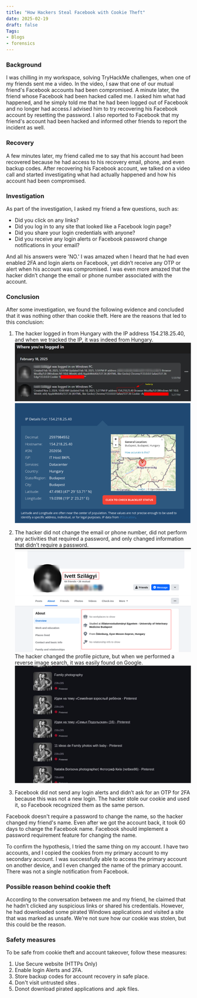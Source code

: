```yaml
---
title: "How Hackers Steal Facebook with Cookie Theft"
date: 2025-02-19
draft: false
Tags:
- Blogs
- forensics
---
```

### Background

I was chilling in my workspace, solving TryHackMe challenges, when one of my friends sent me a video. In the video, I saw that one of our mutual friend's Facebook accounts had been compromised. 
A minute later, the friend whose Facebook had been hacked called me. I asked him what had happened, and he simply told me that he had been logged out of Facebook and no longer had access.I advised him to try recovering his Facebook account by resetting the password. I also reported to Facebook that my friend's account had been hacked and informed other friends to report the incident as well.

### Recovery
A few minutes later, my friend called me to say that his account had been recovered because he had access to his recovery email, phone, and even backup codes. After recovering his Facebook account, we talked on a video call and started investigating what had actually happened and how his account had been compromised. 

### Investigation
As part of the investigation, I asked my friend a few questions, such as:

- Did you click on any links?
- Did you log in to any site that looked like a Facebook login page?
- Did you share your login credentials with anyone?
- Did you receive any login alerts or Facebook password change notifications in your email?

And all his answers were 'NO.' I was amazed when I heard that he had even enabled 2FA and login alerts on Facebook, yet didn’t receive any OTP or alert when his account was compromised. I was even more amazed that the hacker didn’t change the email or phone number associated with the account.

### Conclusion 
After some investigation, we found the following evidence and concluded that it was nothing other than cookie theft. Here are the reasons that led to this conclusion:

1. The hacker logged in from Hungary with the IP address 154.218.25.40, and when we tracked the IP, it was indeed from Hungary.
![alt text](image.png)
![alt text](image-1.png)
2. The hacker did not change the email or phone number, did not perform any activities that required a password, and only changed information that didn’t require a password.
![alt text](image-2.png)
The hacker changed the profile picture, but when we performed a reverse image search, it was easily found on Google.
![alt text](image-3.png)

3. Facebook did not send any login alerts and didn’t ask for an OTP for 2FA because this was not a new login. The hacker stole our cookie and used it, so Facebook recognized them as the same person.

Facebook doesn't require a password to change the name, so the hacker changed my friend's name. Even after we got the account back, it took 60 days to change the Facebook name. Facebook should implement a password requirement feature for changing the name.

To confirm the hypothesis, I tried the same thing on my account. I have two accounts, and I copied the cookies from my primary account to my secondary account. I was successfully able to access the primary account on another device, and I even changed the name of the primary account. There was not a single notification from Facebook.

### Possible reason behind cookie theft 

According to the conversation between me and my friend, he claimed that he hadn’t clicked any suspicious links or shared his credentials. However, he had downloaded some pirated Windows applications and visited a site that was marked as unsafe. We’re not sure how our cookie was stolen, but this could be the reason.

### Safety measures 
To be safe from cookie theft and account takeover, follow these measures:
1. Use Secure website (HTTPs Only)
2. Enable login Alerts and 2FA.
3. Store backup codes for account recovery in safe place.
4. Don't visit untrusted sites .
5. Donot download pirated applications and .apk files.
